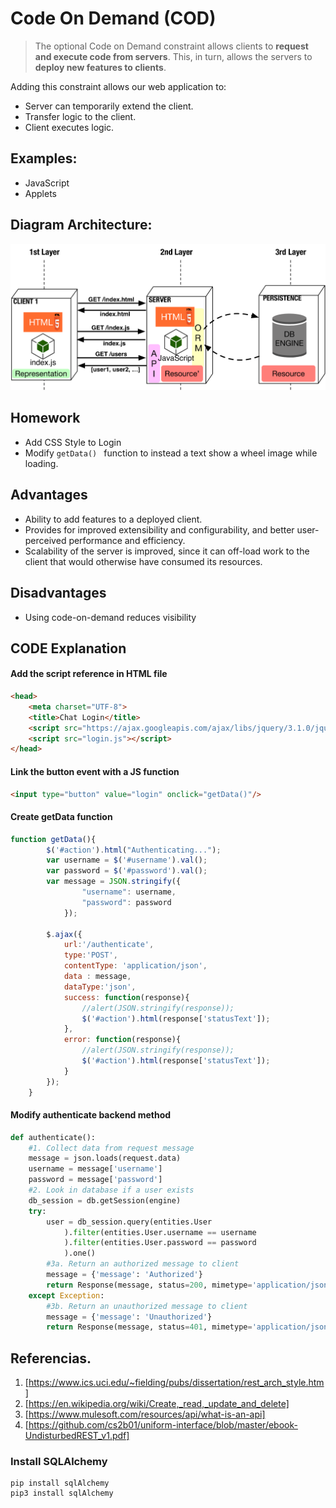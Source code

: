 # Code On Demand (COD)
> The optional Code on Demand constraint allows clients to **request and execute code from servers**. This, in turn, allows the servers to **deploy new features to clients**. 

Adding this constraint allows  our web application to: 
* Server can temporarily extend the client.
* Transfer logic to the client.
* Client executes logic.

## Examples:
* JavaScript
* Applets

## Diagram Architecture:
![](cod3.png)

## Homework
* Add CSS Style to Login
* Modify ```getData() ``` function to instead a text show a wheel image while loading.



## Advantages
* Ability to add features to a deployed client.
* Provides for improved extensibility and configurability, and better user-perceived performance and efficiency.
* Scalability of the server is improved, since it can off-load work to the client that would otherwise have consumed its resources.

## Disadvantages
* Using code-on-demand reduces visibility

 
## CODE Explanation
#### Add the script reference in HTML file

``` html
<head>
    <meta charset="UTF-8">
    <title>Chat Login</title>
    <script src="https://ajax.googleapis.com/ajax/libs/jquery/3.1.0/jquery.min.js"></script>
    <script src="login.js"></script>
</head>
```

#### Link the button event with a JS function 
``` html
<input type="button" value="login" onclick="getData()"/>
```

#### Create getData function
``` javascript
function getData(){
        $('#action').html("Authenticating...");
        var username = $('#username').val();
        var password = $('#password').val();
        var message = JSON.stringify({
                "username": username,
                "password": password
            });

        $.ajax({
            url:'/authenticate',
            type:'POST',
            contentType: 'application/json',
            data : message,
            dataType:'json',
            success: function(response){
                //alert(JSON.stringify(response));
                $('#action').html(response['statusText']);
            },
            error: function(response){
                //alert(JSON.stringify(response));
                $('#action').html(response['statusText']);
            }
        });
    }
```


#### Modify authenticate backend method
``` python
def authenticate():
    #1. Collect data from request message
    message = json.loads(request.data)
    username = message['username']
    password = message['password']
    #2. Look in database if a user exists
    db_session = db.getSession(engine)
    try:
        user = db_session.query(entities.User
            ).filter(entities.User.username == username
            ).filter(entities.User.password == password
            ).one()
        #3a. Return an authorized message to client
        message = {'message': 'Authorized'}
        return Response(message, status=200, mimetype='application/json')
    except Exception:
        #3b. Return an unauthorized message to client
        message = {'message': 'Unauthorized'}
        return Response(message, status=401, mimetype='application/json')

```

## Referencias.
1.  [https://www.ics.uci.edu/~fielding/pubs/dissertation/rest_arch_style.htm]
2.  [https://en.wikipedia.org/wiki/Create,_read,_update_and_delete]
3.  [https://www.mulesoft.com/resources/api/what-is-an-api]
4.  [https://github.com/cs2b01/uniform-interface/blob/master/ebook-UndisturbedREST_v1.pdf]
### Install SQLAlchemy
```
pip install sqlAlchemy
pip3 install sqlAlchemy
```

